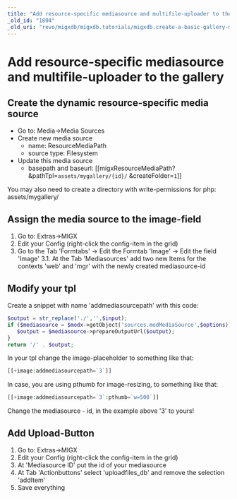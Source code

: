 ```yaml
---
title: "Add resource-specific mediasource and multifile-uploader to the gallery"
_old_id: "1804"
_old_uri: "revo/migxdb/migxdb.tutorials/migxdb.create-a-basic-gallery-management-from-scratch-with-migxdb/add-resource-specific-mediasource-and-multifile-uploader-to-the-gallery"
---
```


# Add resource-specific mediasource and multifile-uploader to the gallery

## Create the dynamic resource-specific media source

- Go to: Media->Media Sources
- Create new media source
  - name: ResourceMediaPath
  - source type: Filesystem
- Update this media source
  - basepath and baseurl: \[\[migxResourceMediaPath? &pathTpl=`assets/mygallery/{id}/` &createFolder=`1`\]\]

 You may also need to create a directory with write-permissions for php: assets/mygallery/

## Assign the media source to the image-field

1. Go to: Extras->MIGX
2. Edit your Config (right-click the config-item in the grid)
3. Go to the Tab 'Formtabs' -> Edit the Formtab 'Image' -> Edit the field 'Image'
  3.1. At the Tab 'Mediasources' add two new Items for the contexts 'web' and 'mgr' with the newly created mediasource-id

## Modify your tpl

 Create a snippet with name 'addmediasourcepath' with this code:

 ``` php
$output = str_replace('./','',$input);
if ($mediasource = $modx->getObject('sources.modMediaSource',$options)){
    $output = $mediasource->prepareOutputUrl($output);
}
return '/' . $output;
```

 In your tpl change the image-placeholder to something like that:

 ``` php
[[+image:addmediasourcepath=`3`]]
```

 In case, you are using pthumb for image-resizing, to something like that:

 ``` php
[[+image:addmediasourcepath=`3`:pthumb=`w=500`]]
```

 Change the mediasource - id, in the example above '3' to yours!

## Add Upload-Button

1. Go to: Extras->MIGX
2. Edit your Config (right-click the config-item in the grid)
3. At 'Mediasource ID' put the id of your mediasource
4. At Tab 'Actionbuttons' select 'uploadfiles\_db' and remove the selection 'addItem'
5. Save everything